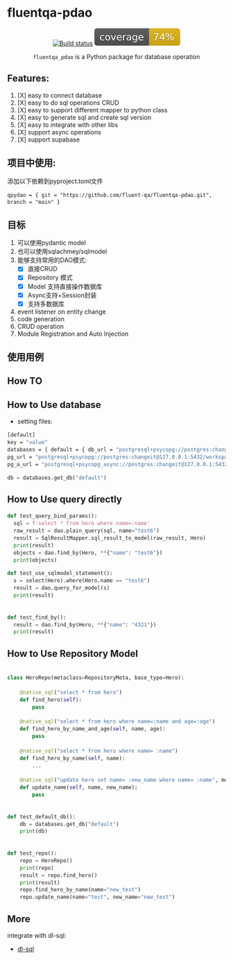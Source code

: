 # fluentqa-pdao

<div align="center">

[![Build status](https://github.com/fluent-qa/fluentqa-pdao/workflows/build/badge.svg?branch=main&event=push)](https://github.com/fluent-qa/fluentqa-pdao/actions/workflows/build.yml/badge.svg)
![Coverage Report](assets/images/coverage.svg)

`fluentqa_pdao` is a Python package for database operation

</div>

## Features:

1. [X] easy to connect database 
2. [X] easy to do sql operations CRUD
3. [X] easy to support different mapper to python class
4. [X] easy to generate sql and create sql version
5. [X] easy to integrate with other libs
6. [X] support async operations
7. [X] support supabase


## 项目中使用:

添加以下依赖到pyproject.toml文件

```shell
qpydao = { git = "https://github.com/fluent-qa/fluentqa-pdao.git", branch = "main" }
```

## 目标

1. 可以使用pydantic model
2. 也可以使用sqlachmey/sqlmodel
3. 能够支持常用的DAO模式:
   - [X] 直接CRUD
   - [X] Repository 模式
   - [X] Model 支持直接操作数据库
   - [X] Async支持+Session封装
   - [X] 支持多数据库
4. event listener on entity change
5. code generation
6. CRUD operation 
7. Module Registration and Auto Injection 

##  使用用例

## How TO

## How to Use database

- setting files:

```sh
[default]
key = "value"
databases = { default = { db_url = "postgresql+psycopg://postgres:changeit@127.0.0.1:5432/workspace" } }
pg_url = "postgresql+psycopg://postgres:changeit@127.0.0.1:5432/workspace"
pg_a_url = "postgresql+psycopg_async://postgres:changeit@127.0.0.1:5432/workspace"

```

```python
db = databases.get_db("default")
```

## How to Use query directly

```python
def test_query_bind_params():
  sql = f'select * from hero where name=:name'
  raw_result = dao.plain_query(sql, name="test6")
  result = SqlResultMapper.sql_result_to_model(raw_result, Hero)
  print(result)
  objects = dao.find_by(Hero, **{"name": "test6"})
  print(objects)
```

```python
def test_use_sqlmodel_statement():
  s = select(Hero).where(Hero.name == "test6")
  result = dao.query_for_model(s)
  print(result)


def test_find_by():
  result = dao.find_by(Hero, **{"name": "4321"})
  print(result)
```

## How to Use Repository Model

```python

class HeroRepo(metaclass=RepositoryMeta, base_type=Hero):

    @native_sql("select * from hero")
    def find_hero(self):
        pass

    @native_sql("select * from hero where name=:name and age=:age")
    def find_hero_by_name_and_age(self, name, age):
        pass

    @native_sql("select * from hero where name= :name")
    def find_hero_by_name(self, name):
        ...

    @native_sql("update hero set name= :new_name where name= :name", modify=True)
    def update_name(self, name, new_name):
        pass


def test_default_db():
    db = databases.get_db("default")
    print(db)


def test_repo():
    repo = HeroRepo()
    print(repo)
    result = repo.find_hero()
    print(result)
    repo.find_hero_by_name(name="new_test")
    repo.update_name(name="test", new_name="new_test")

```

## More

integrate with dl-sql:
- [dl-sql](https://github.com/adobe/dy-sql.git)

